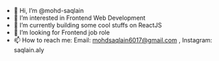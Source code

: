 - 👋 Hi, I’m @mohd-saqlain
- 👀 I’m interested in Frontend Web Development
- 🌱 I’m currently building some cool stuffs on ReactJS
- 💞️ I’m looking for Frontend job role
- 📫 How to reach me: Email: mohdsaqlain6017@gmail.com , Instagram: saqlain.aly
